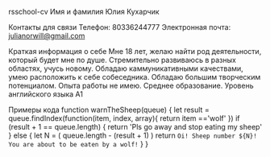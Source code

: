rsschool-cv
Имя и фамилия
Юлия Кухарчик

Контакты для связи
Телефон: 80336244777 Электронная почта: julianorwill@gmail.com

Краткая информация о себе
Мне 18 лет, желаю найти род деятельности, который будет мне по душе. Стремительно развиваюсь в разных областях, учусь новому. Обладаю каммуникативными качествами, умею расположить к себе собеседника. Обладаю большим творческим потенциалом. Опыта работы не имею. Среднее образование. Уровень английского языка А1

Примеры кода
function warnTheSheep(queue) {
    let result = queue.findIndex(function(item, index, array){
    return item =='wolf'
    })
    if (result + 1 == queue.length) {
        return 'Pls go away and stop eating my sheep'
    } else {
        let N = ( queue.length - (result + 1) )
        return `Oi! Sheep number ${N}! You are about to be eaten by a wolf!`
    }
}